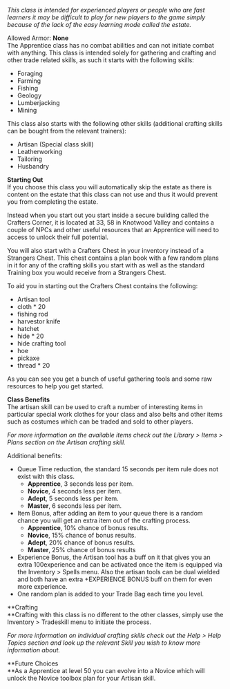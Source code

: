 ---
---
_This class is intended for experienced players or people who are fast learners it may be difficult to play for new players to the game simply because of the lack of the easy learning mode called the estate._

Allowed Armor: **None**  
The Apprentice class has no combat abilities and can not initiate combat with anything. This class is intended solely for gathering and crafting and other trade related skills, as such it starts with the following skills:

*   Foraging
*   Farming
*   Fishing
*   Geology
*   Lumberjacking
*   Mining

This class also starts with the following other skills (additional crafting skills can be bought from the relevant trainers):

*   Artisan (Special class skill)
*   Leatherworking
*   Tailoring
*   Husbandry

**Starting Out**  
If you choose this class you will automatically skip the estate as there is content on the estate that this class can not use and thus it would prevent you from completing the estate.

Instead when you start out you start inside a secure building called the Crafters Corner, it is located at 33, 58 in Knotwood Valley and contains a couple of NPCs and other useful resources that an Apprentice will need to access to unlock their full potential.

You will also start with a Crafters Chest in your inventory instead of a Strangers Chest. This chest contains a plan book with a few random plans in it for any of the crafting skills you start with as well as the standard Training box you would receive from a Strangers Chest.

To aid you in starting out the Crafters Chest contains the following:

*   Artisan tool
*   cloth \* 20
*   fishing rod
*   harvestor knife
*   hatchet
*   hide \* 20
*   hide crafting tool
*   hoe
*   pickaxe
*   thread \* 20

As you can see you get a bunch of useful gathering tools and some raw resources to help you get started.

**Class Benefits**  
The artisan skill can be used to craft a number of interesting items in particular special work clothes for your class and also belts and other items such as costumes which can be traded and sold to other players.

_For more information on the available items check out the Library > Items > Plans section on the Artisan crafting skill._

Additional benefits:

*   Queue Time reduction, the standard 15 seconds per item rule does not exist with this class.
    *   **Apprentice**, 3 seconds less per item.
    *   **Novice**, 4 seconds less per item.
    *   **Adept**, 5 seconds less per item.
    *   **Master**, 6 seconds less per item.
*   Item Bonus, after adding an item to your queue there is a random chance you will get an extra item out of the crafting process.
    *   **Apprentice**, 10% chance of bonus results.
    *   **Novice**, 15% chance of bonus results.
    *   **Adept**, 20% chance of bonus results.
    *   **Master**, 25% chance of bonus results
*   Experience Bonus, the Artisan tool has a buff on it that gives you an extra 100experience and can be activated once the item is equipped via the Inventory > Spells menu. Also the artisan tools can be dual wielded and both have an extra +EXPERIENCE BONUS buff on them for even more experience.
*   One random plan is added to your Trade Bag each time you level.

**Crafting  
**Crafting with this class is no different to the other classes, simply use the Inventory > Tradeskill menu to initiate the process.

_For more information on individual crafting skills check out the Help > Help Topics section and look up the relevant Skill you wish to know more information about._

**Future Choices  
**As a Apprentice at level 50 you can evolve into a Novice which will unlock the Novice toolbox plan for your Artisan skill.